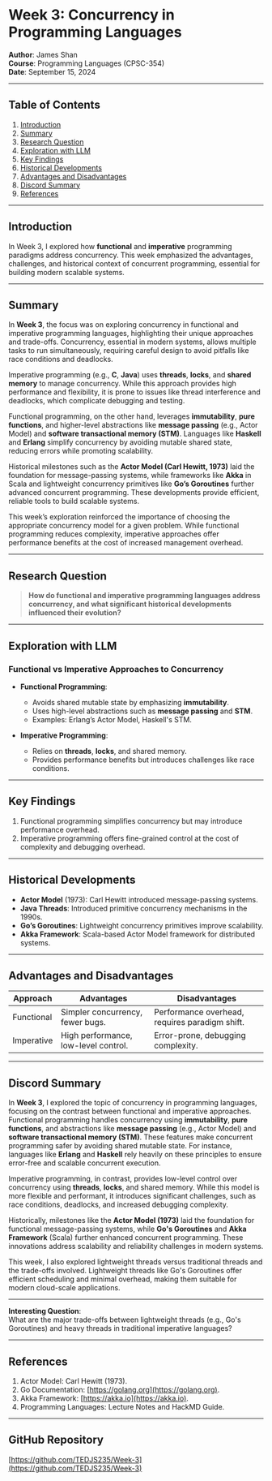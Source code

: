 # Week 3: Concurrency in Programming Languages

**Author**: James Shan  
**Course**: Programming Languages (CPSC-354)  
**Date**: September 15, 2024  

---

## Table of Contents
1. [Introduction](#introduction)
2. [Summary](#summary)
3. [Research Question](#research-question)
4. [Exploration with LLM](#exploration-with-llm)
5. [Key Findings](#key-findings)
6. [Historical Developments](#historical-developments)
7. [Advantages and Disadvantages](#advantages-and-disadvantages)
8. [Discord Summary](#discord-summary)
9. [References](#references)

---

## Introduction

In Week 3, I explored how **functional** and **imperative** programming paradigms address concurrency. This week emphasized the advantages, challenges, and historical context of concurrent programming, essential for building modern scalable systems.

---

## Summary

In **Week 3**, the focus was on exploring concurrency in functional and imperative programming languages, highlighting their unique approaches and trade-offs. Concurrency, essential in modern systems, allows multiple tasks to run simultaneously, requiring careful design to avoid pitfalls like race conditions and deadlocks.

Imperative programming (e.g., **C**, **Java**) uses **threads**, **locks**, and **shared memory** to manage concurrency. While this approach provides high performance and flexibility, it is prone to issues like thread interference and deadlocks, which complicate debugging and testing.

Functional programming, on the other hand, leverages **immutability**, **pure functions**, and higher-level abstractions like **message passing** (e.g., Actor Model) and **software transactional memory (STM)**. Languages like **Haskell** and **Erlang** simplify concurrency by avoiding mutable shared state, reducing errors while promoting scalability.

Historical milestones such as the **Actor Model (Carl Hewitt, 1973)** laid the foundation for message-passing systems, while frameworks like **Akka** in Scala and lightweight concurrency primitives like **Go’s Goroutines** further advanced concurrent programming. These developments provide efficient, reliable tools to build scalable systems.

This week’s exploration reinforced the importance of choosing the appropriate concurrency model for a given problem. While functional programming reduces complexity, imperative approaches offer performance benefits at the cost of increased management overhead.

---

## Research Question

> **How do functional and imperative programming languages address concurrency, and what significant historical developments influenced their evolution?**

---

## Exploration with LLM

### Functional vs Imperative Approaches to Concurrency

- **Functional Programming**:
  - Avoids shared mutable state by emphasizing **immutability**.
  - Uses high-level abstractions such as **message passing** and **STM**.
  - Examples: Erlang’s Actor Model, Haskell's STM.

- **Imperative Programming**:
  - Relies on **threads**, **locks**, and shared memory.
  - Provides performance benefits but introduces challenges like race conditions.

---

## Key Findings

1. Functional programming simplifies concurrency but may introduce performance overhead.
2. Imperative programming offers fine-grained control at the cost of complexity and debugging overhead.

---

## Historical Developments

- **Actor Model** (1973): Carl Hewitt introduced message-passing systems.
- **Java Threads**: Introduced primitive concurrency mechanisms in the 1990s.
- **Go’s Goroutines**: Lightweight concurrency primitives improve scalability.
- **Akka Framework**: Scala-based Actor Model framework for distributed systems.

---

## Advantages and Disadvantages

| **Approach**        | **Advantages**                                 | **Disadvantages**                            |
|----------------------|-----------------------------------------------|---------------------------------------------|
| Functional           | Simpler concurrency, fewer bugs.             | Performance overhead, requires paradigm shift. |
| Imperative           | High performance, low-level control.         | Error-prone, debugging complexity.          |

---

## Discord Summary  

In **Week 3**, I explored the topic of concurrency in programming languages, focusing on the contrast between functional and imperative approaches. Functional programming handles concurrency using **immutability**, **pure functions**, and abstractions like **message passing** (e.g., Actor Model) and **software transactional memory (STM)**. These features make concurrent programming safer by avoiding shared mutable state. For instance, languages like **Erlang** and **Haskell** rely heavily on these principles to ensure error-free and scalable concurrent execution.

Imperative programming, in contrast, provides low-level control over concurrency using **threads**, **locks**, and shared memory. While this model is more flexible and performant, it introduces significant challenges, such as race conditions, deadlocks, and increased debugging complexity.

Historically, milestones like the **Actor Model (1973)** laid the foundation for functional message-passing systems, while **Go's Goroutines** and **Akka Framework** (Scala) further enhanced concurrent programming. These innovations address scalability and reliability challenges in modern systems.

This week, I also explored lightweight threads versus traditional threads and the trade-offs involved. Lightweight threads like Go's Goroutines offer efficient scheduling and minimal overhead, making them suitable for modern cloud-scale applications.

---

**Interesting Question**:  
What are the major trade-offs between lightweight threads (e.g., Go's Goroutines) and heavy threads in traditional imperative languages?

---

## References  

1. Actor Model: Carl Hewitt (1973).  
2. Go Documentation: [https://golang.org](https://golang.org).  
3. Akka Framework: [https://akka.io](https://akka.io).  
4. Programming Languages: Lecture Notes and HackMD Guide.  

---

## GitHub Repository

[https://github.com/TEDJS235/Week-3](https://github.com/TEDJS235/Week-3)
